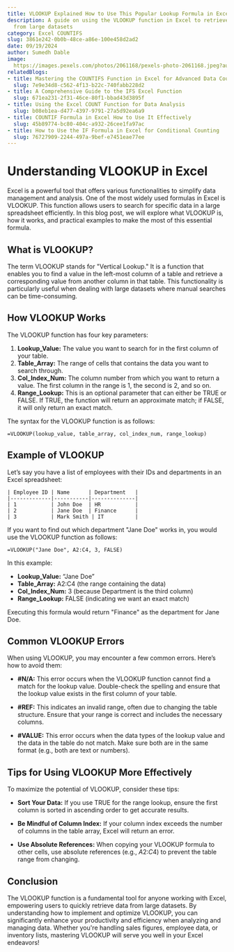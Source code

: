 ```yaml
---
title: VLOOKUP Explained How to Use This Popular Lookup Formula in Excel
description: A guide on using the VLOOKUP function in Excel to retrieve data effectively
  from large datasets
category: Excel COUNTIFS
slug: 3861e242-0b0b-48ce-a86e-100e458d2ad2
date: 09/19/2024
author: Sumedh Dable
image: 
  https://images.pexels.com/photos/2061168/pexels-photo-2061168.jpeg?auto=compress&cs=tinysrgb&w=600
relatedBlogs:
- title: Mastering the COUNTIFS Function in Excel for Advanced Data Counting
  slug: 7e9e34d8-c562-4f13-b22c-740fabb228d2
- title: A Comprehensive Guide to the IFS Excel Function
  slug: 671ea231-2f31-46ce-80f1-bbad43d3895f
- title: Using the Excel COUNT Function for Data Analysis
  slug: b08eb1ea-d477-4397-9791-27a5d92ea6a9
- title: COUNTIF Formula in Excel How to Use It Effectively
  slug: 45b89774-bc80-404c-a932-26cee1fa97ac
- title: How to Use the IF Formula in Excel for Conditional Counting
  slug: 76727909-2244-497a-9bef-e7451eae77ee
---
```


# Understanding VLOOKUP in Excel

Excel is a powerful tool that offers various functionalities to simplify data management and analysis. One of the most widely used formulas in Excel is VLOOKUP. This function allows users to search for specific data in a large spreadsheet efficiently. In this blog post, we will explore what VLOOKUP is, how it works, and practical examples to make the most of this essential formula.

## What is VLOOKUP?

The term VLOOKUP stands for "Vertical Lookup." It is a function that enables you to find a value in the left-most column of a table and retrieve a corresponding value from another column in that table. This functionality is particularly useful when dealing with large datasets where manual searches can be time-consuming.

## How VLOOKUP Works

The VLOOKUP function has four key parameters:

1. **Lookup_Value:** The value you want to search for in the first column of your table.
2. **Table_Array:** The range of cells that contains the data you want to search through.
3. **Col_Index_Num:** The column number from which you want to return a value. The first column in the range is 1, the second is 2, and so on.
4. **Range_Lookup:** This is an optional parameter that can either be TRUE or FALSE. If TRUE, the function will return an approximate match; if FALSE, it will only return an exact match.

The syntax for the VLOOKUP function is as follows:

```excel
=VLOOKUP(lookup_value, table_array, col_index_num, range_lookup)
```

## Example of VLOOKUP

Let’s say you have a list of employees with their IDs and departments in an Excel spreadsheet:

```
| Employee ID | Name      | Department   |
|-------------|-----------|--------------|
| 1           | John Doe  | HR           |
| 2           | Jane Doe  | Finance      |
| 3           | Mark Smith | IT          |
```

If you want to find out which department "Jane Doe" works in, you would use the VLOOKUP function as follows:

```excel
=VLOOKUP("Jane Doe", A2:C4, 3, FALSE)
```

In this example:
- **Lookup_Value:** “Jane Doe”
- **Table_Array:** A2:C4 (the range containing the data)
- **Col_Index_Num:** 3 (because Department is the third column)
- **Range_Lookup:** FALSE (indicating we want an exact match)

Executing this formula would return "Finance" as the department for Jane Doe.

## Common VLOOKUP Errors

When using VLOOKUP, you may encounter a few common errors. Here’s how to avoid them:

- **#N/A:** This error occurs when the VLOOKUP function cannot find a match for the lookup value. Double-check the spelling and ensure that the lookup value exists in the first column of your table.
  
- **#REF:** This indicates an invalid range, often due to changing the table structure. Ensure that your range is correct and includes the necessary columns.
  
- **#VALUE:** This error occurs when the data types of the lookup value and the data in the table do not match. Make sure both are in the same format (e.g., both are text or numbers).

## Tips for Using VLOOKUP More Effectively

To maximize the potential of VLOOKUP, consider these tips:

- **Sort Your Data:** If you use TRUE for the range lookup, ensure the first column is sorted in ascending order to get accurate results.
  
- **Be Mindful of Column Index:** If your column index exceeds the number of columns in the table array, Excel will return an error.
  
- **Use Absolute References:** When copying your VLOOKUP formula to other cells, use absolute references (e.g., $A$2:$C$4) to prevent the table range from changing.

## Conclusion

The VLOOKUP function is a fundamental tool for anyone working with Excel, empowering users to quickly retrieve data from large datasets. By understanding how to implement and optimize VLOOKUP, you can significantly enhance your productivity and efficiency when analyzing and managing data. Whether you're handling sales figures, employee data, or inventory lists, mastering VLOOKUP will serve you well in your Excel endeavors!